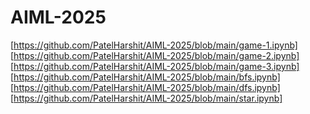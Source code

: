 # AIML-2025
[https://github.com/PatelHarshit/AIML-2025/blob/main/game-1.ipynb]
[https://github.com/PatelHarshit/AIML-2025/blob/main/game-2.ipynb]
[https://github.com/PatelHarshit/AIML-2025/blob/main/game-3.ipynb]
[https://github.com/PatelHarshit/AIML-2025/blob/main/bfs.ipynb]
[https://github.com/PatelHarshit/AIML-2025/blob/main/dfs.ipynb]
[https://github.com/PatelHarshit/AIML-2025/blob/main/star.ipynb]
